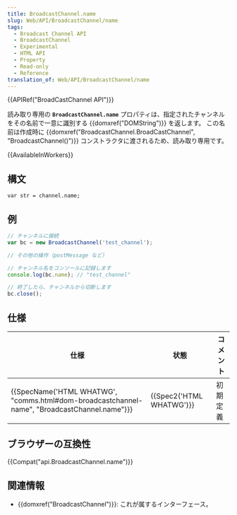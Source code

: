 ```yaml
---
title: BroadcastChannel.name
slug: Web/API/BroadcastChannel/name
tags:
  - Broadcast Channel API
  - BroadcastChannel
  - Experimental
  - HTML API
  - Property
  - Read-only
  - Reference
translation_of: Web/API/BroadcastChannel/name
---
```

{{APIRef("BroadCastChannel API")}}

読み取り専用の **`BroadcastChannel.name`** プロパティは、指定されたチャンネルをその名前で一意に識別する {{domxref("DOMString")}} を返します。 この名前は作成時に {{domxref("BroadcastChannel.BroadCastChannel", "BroadcastChannel()")}} コンストラクタに渡されるため、読み取り専用です。

{{AvailableInWorkers}}

## 構文

```
var str = channel.name;
```

## 例

```js
// チャンネルに接続
var bc = new BroadcastChannel('test_channel');

// その他の操作（postMessage など）

// チャンネル名をコンソールに記録します
console.log(bc.name); // "test_channel"

// 終了したら、チャンネルから切断します
bc.close();
```

## 仕様

| 仕様                                                                                                                         | 状態                             | コメント |
| ---------------------------------------------------------------------------------------------------------------------------- | -------------------------------- | -------- |
| {{SpecName('HTML WHATWG', "comms.html#dom-broadcastchannel-name", "BroadcastChannel.name")}} | {{Spec2('HTML WHATWG')}} | 初期定義 |

## ブラウザーの互換性

{{Compat("api.BroadcastChannel.name")}}

## 関連情報

- {{domxref("BroadcastChannel")}}: これが属するインターフェース。
